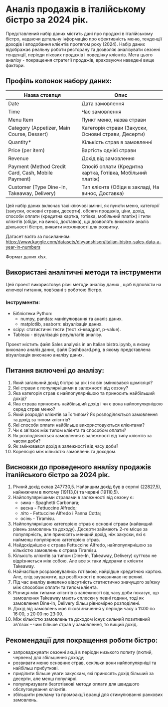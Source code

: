 # Аналіз продажів в італійському бістро за 2024 рік.

Представлений набір даних містить дані про продажі в італійському бістро, надаючи детальну інформацію про ефективність меню, тенденції доходів і вподобання клієнтів протягом року (2024). Набір даних відображає реальну роботи ресторану та дозволяє аналізувати сезонні тенденції, періоди пікових продажів і поведінку клієнтів. Мета цього аналізу - покращення стратегії продажів, враховуючи наведені вище фактори.

## Профіль колонок набору даних:
| Назва стовпця          | Опис                     
|---------------|-------------------------|
| Date           | Дата замовлення       | 
| Time           | Час замовлення        |
| Menu Item      | Пункт меню, назва страви |
| Category (Appetizer, Main Course,  Dessert)       | Категорія страви (Закуски, Основні страви, Десерти)      |
| Quantity*      | Кількість страв в замовленні   
| Price (per item) | Вартість однієї страви         | 
| Revenue     | Дохід від замовлення            
| Payment (Method Credit Card, Cash, Mobile Payment)| Спосіб оплати (Кредитна картка, Готівка, Мобільний платіж) |
| Customer (Type Dine-In, Takeaway, Delivery)| Тип клієнта (Обіди в закладі, На винос, Доставка)   |
 
Цей набір даних включає такі ключові змінні, як пункти меню, категорії (закуски, основні страви, десерти), обсяги продажів, ціни, дохід, способи оплати (кредитна картка, готівка, мобільний платіж) і типи клієнтів (обіди, на винос, доставка), що дозволять виконати аналіз діяльності бістро, виявити можливості для розвитку.

Датасет взято за посиланням: https://www.kaggle.com/datasets/divyanshisen/italian-bistro-sales-data-a-year-in-numbers

Формат даних xlsx.

## Використані аналітичні методи та інструменти
Цей проект використовує різні методи аналізу даних , щоб відповісти на ключові питання, пов’язані з роботою бістро.

### Інструменти:
- Бібліотеки Python:
  - numpy, pandas: маніпулювання та аналіз даних.
  - matplotlib, seaborn: візуалізація даних.
- scipy: статистичні тести (тест хі-квадрат, p-value).
- Tableau - візуалізація результатів аналізу.
  
Проект містить файл Sales analysis in an Italian bistro.ipynb, в якому виконано аналіз даних, файл Dashboard.png, в якому представлена візуалізація виконано аналізу даних. 

## Питання включені до аналізу:
 1. Який загальний дохід бістро за рік і як він змінювався щомісяця?
 2. Які страви є популярнішими в залежності від сезону?
 3. Яка категорія страв є найпопулярнішою та приносить найбільший дохід?
 4. Яка страва приносить найбільший дохід і чи є вона найпопулярнішою серед страв меню?
 5. Який розроділ клієнтів за їх типом? Як розподіляються замовлення та дохід за типом клієнтів?
 6. Які способи оплати найбільше використовуються клієнтами?
 7. Чи є зв'язок між типом клієнта та способом оплати?
 8. Як розподіляються замовлення в залежності від типу клієнтів за часом доби?
 9. Як змінювався дохід в залежності від часу доби?
 10. Кореляція між кількістю замовлень та доходом.

 ## Висновки до проведеного аналізу продажів італійського бістро за 2024 рік.
 1. Річний дохід склав 247730,5. Найвищим дохід був в серпні (22827,5), найнижчим в лютому (19113,0) та червні (19110,5).
 2. Найпопулярнішими стравами в залежності від сезону є:
     - зима - Spaghetti Carbonara;
     - весна - Fettuccine Alfredo;
     - літо - Fettuccine Alfredo і Panna Cotta;
     - осінь - Tiramisu.
 3. Найпопулярнішою категорією страв є основні страви (найвищий рівень замовлень та доходу). Десерти займають 2-ге місце за популярність, але приносять менший дохід, ніж закуски, які є найменш популярною категорією страв.
 4. Найдохіднішою є страва Fettuccine Alfredo, найпопулярнішою за кількістю замовлень є страва Tiramisu.
 5. Кількість клієнтів за типом (Dine-In, Takeaway, Delivery) суттєво не відрізняється між собою. Але все ж таки лідерами є клієнти Takeaway.
 6. Найчастіше розраховувались готівкою, найрідше кредитною картою. Але, слід зауважити, що розбіжності в показниках не великі.
 7. Під час аналізу виявлено відсутність статистично значущого зв’язку між способом оплати та типом клієнта.
 8. Різниця між типами клієнтів в залежності від часу доби показує, що замовлення Takeaway мають сплески у певні години, тоді як замовлення Dine-In, Delivery більш рівномірно розподілені.
 9. Дохід від замовлень має пікові значення у періоди часу з 11:00 по 16:00, з 20:00 по 23:00.
 10. Між кількістю замовлень та доходом існує сильний позитивний зв'язок – чим більше страв у замовлення, то вищий дохід.

  ## Рекомендації для покращення роботи бістро:
 - запроваджувати сезонні акції в періоди низького попиту (лютий, червень) для збільшення доходу;
 - розвивати меню основних страв, оскільки вони найпопулярніші та найбільш прибуткові.
 - приділити більше уваги закускам, які приносять дохід більший за десерти, але менш популярні.
 - популяризувати безготівкові методи оплати для швидшого обслуговування клієнтів.
 - збільшити рекламу та промоакції вранці для стимулювання ранкових замовлень.

